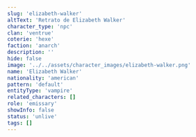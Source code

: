 ```yaml
---
slug: 'elizabeth-walker'
altText: 'Retrato de Elizabeth Walker'
character_type: 'npc'
clan: 'ventrue'
coterie: 'hexe'
faction: 'anarch'
description: ''
hide: false
image: '../../assets/character_images/elizabeth-walker.png'
name: 'Elizabeth Walker'
nationality: 'american'
pattern: 'default'
entityType: 'vampire'
related_characters: []
role: 'emissary'
showInfo: false
status: 'unlive'
tags: []
---
```

